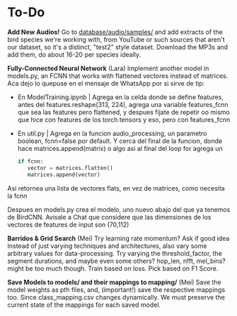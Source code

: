 # To-Do

**Add New Audios!**
Go to [database/audio/samples/](../database/audio/samples/) and add extracts of the bird species we're working with, from YouTube or such sources that aren't our dataset, so it's a distinct, "test2" style dataset. Download the MP3s and add them, do about 16-20 per species ideally.

**Fully-Connected Neural Network** (Lara)
Implement another model in models.py, an FCNN that works with flattened vectores instead of matrices.
Aca dejo lo quepuse en el mensaje de WhatsApp por si sirve de tip:

- En ModelTraining.ipynb | Agrega en la celda donde se define features, antes del features.reshape(313, 224), agrega una variable features_fcnn que sea las features pero flattened, y despues fijate de repetir oo mismo que hice con features de los torch.tensors y eso, pero con features_fcnn

- En util.py | Agrega en la funcion audio_processing, un parametro boolean, fcnn=false por default. Y cerca del final de la funcion, donde hace matrices.append(matrix) o algo asi al final del loop for agrega un

    ```python
    if fcnn:
       vector = matrices.flatten()
       matrices.append(vector)
Asi retornea una lista de vectores flats, en vez de matrices, como necesita la fcnn

Despues en models.py crea el modelo, uno nuevo abajo del que ya tenemos de BirdCNN. Avisale a Chat que considere que las dimensiones de los vectores de features de input son (70,112)

**Barridos & Grid Search** (Mei)
Try learning rate momentum? Ask if good idea
Instead of just varying techniques and architectures, also vary some arbitrary values for data-processing.
Try varying the threshold_factor, the segment durations, and maybe even some others? hop_len, nfft, mel_bins? might be too much though.
Train based on loss. Pick based on F1 Score.

**Save Models to models/ and their mappings to mapping/** (Mei)
Save the model weights as pth files, and, (important!) save the respective mappings too. Since class_mapping.csv changes dynamically. We must preserve the current state of the mappings for each saved model.
